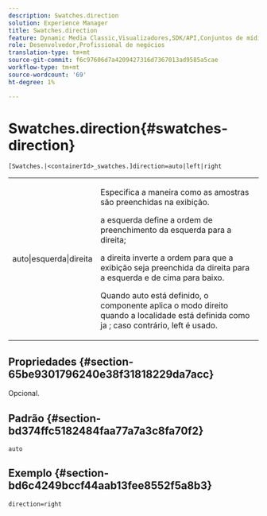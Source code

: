 ```yaml
---
description: Swatches.direction
solution: Experience Manager
title: Swatches.direction
feature: Dynamic Media Classic,Visualizadores,SDK/API,Conjuntos de mídias mistas
role: Desenvolvedor,Profissional de negócios
translation-type: tm+mt
source-git-commit: f6c97606d7a4209427316d7367013ad9585a5cae
workflow-type: tm+mt
source-wordcount: '69'
ht-degree: 1%

---
```



# Swatches.direction{#swatches-direction}

`[Swatches.|<containerId>_swatches.]direction=auto|left|right`

<table id="table_B4B930A32C0742F4932BF071B9EEA9F4"> 
 <tbody> 
  <tr> 
   <td> <p> <span class="codeph"> auto|esquerda|direita  </span> </p> </td> 
   <td> <p> Especifica a maneira como as amostras são preenchidas na exibição. </p> <p> <span class="codeph"> a esquerda  </span> define a ordem de preenchimento da esquerda para a direita; </p> <p> <span class="codeph"> a direita  </span> inverte a ordem para que a exibição seja preenchida da direita para a esquerda e de cima para baixo. </p> <p>Quando <span class="codeph"> auto </span> está definido, o componente aplica o modo <span class="codeph"> direito </span> quando a localidade está definida como <span class="codeph"> ja </span>; caso contrário, left é usado. </p> </td> 
  </tr> 
 </tbody> 
</table>

## Propriedades {#section-65be9301796240e38f31818229da7acc}

Opcional.

## Padrão {#section-bd374ffc5182484faa77a7a3c8fa70f2}

`auto`

## Exemplo {#section-bd6c4249bccf44aab13fee8552f5a8b3}

`direction=right`
